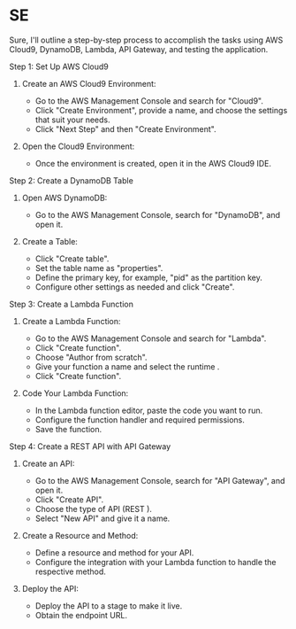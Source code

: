 # SE
Sure, I'll outline a step-by-step process to accomplish the tasks using AWS Cloud9, DynamoDB, Lambda, API Gateway, and testing the application.

Step 1: Set Up AWS Cloud9
1. Create an AWS Cloud9 Environment:
   - Go to the AWS Management Console and search for "Cloud9".
   - Click "Create Environment", provide a name, and choose the settings that suit your needs.
   - Click "Next Step" and then "Create Environment".

2. Open the Cloud9 Environment:
   - Once the environment is created, open it in the AWS Cloud9 IDE.

 Step 2: Create a DynamoDB Table
1. Open AWS DynamoDB:
   - Go to the AWS Management Console, search for "DynamoDB", and open it.

2. Create a Table:
   - Click "Create table".
   - Set the table name as "properties".
   - Define the primary key, for example, "pid" as the partition key.
   - Configure other settings as needed and click "Create".

Step 3: Create a Lambda Function
1. Create a Lambda Function:
   - Go to the AWS Management Console and search for "Lambda".
   - Click "Create function".
   - Choose "Author from scratch".
   - Give your function a name and select the runtime .
   - Click "Create function".

2. Code Your Lambda Function:
   - In the Lambda function editor, paste the code you want to run. 
   - Configure the function handler and required permissions.
   - Save the function.

 Step 4: Create a REST API with API Gateway
1. Create an API:
   - Go to the AWS Management Console, search for "API Gateway", and open it.
   - Click "Create API".
   - Choose the type of API (REST ).
   - Select "New API" and give it a name.

2. Create a Resource and Method:
   - Define a resource and method for your API.
   - Configure the integration with your Lambda function to handle the respective method.

3. Deploy the API:
   - Deploy the API to a stage to make it live.
   - Obtain the endpoint URL.




